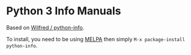 # Python 3 Info Manuals

Based on
[Wilfred / python-info](https://github.com/Wilfred/python-info).

To install, you need to be using [MELPA](http://melpa.milkbox.net/)
then simply `M-x package-install python-info`.

